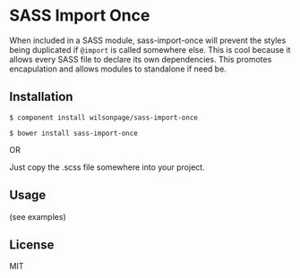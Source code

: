 
# SASS Import Once

  When included in a SASS module, sass-import-once will prevent the styles being duplicated if `@import` is called somewhere else. This is cool because it allows every SASS file to declare its own dependencies. This promotes encapulation and allows modules to standalone if need be.

## Installation

```
$ component install wilsonpage/sass-import-once
```

```
$ bower install sass-import-once
```

OR

Just copy the .scss file somewhere into your project.

## Usage

(see examples)

## License

  MIT